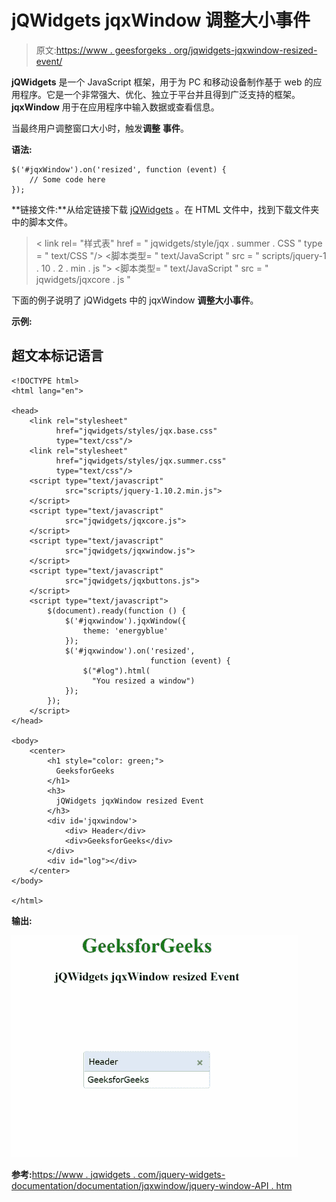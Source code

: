 # jQWidgets jqxWindow 调整大小事件

> 原文:[https://www . geesforgeks . org/jqwidgets-jqxwindow-resized-event/](https://www.geeksforgeeks.org/jqwidgets-jqxwindow-resized-event/)

**jQWidgets** 是一个 JavaScript 框架，用于为 PC 和移动设备制作基于 web 的应用程序。它是一个非常强大、优化、独立于平台并且得到广泛支持的框架。 **jqxWindow** 用于在应用程序中输入数据或查看信息。

当最终用户调整窗口大小时，触发**调整** **事件**。

**语法:**

```
$('#jqxWindow').on('resized', function (event) {
    // Some code here
});
```

**链接文件:**从给定链接下载 [jQWidgets](https://www.jqwidgets.com/download/) 。在 HTML 文件中，找到下载文件夹中的脚本文件。

> <link rel="”stylesheet”" href="”jqwidgets/styles/jqx.base.css”" type="”text/css”">
> < link rel= "样式表" href = " jqwidgets/style/jqx . summer . CSS " type = " text/CSS "/>
> <脚本类型= " text/JavaScript " src = " scripts/jquery-1 . 10 . 2 . min . js "></脚本>
> <脚本类型= " text/JavaScript " src = " jqwidgets/jqxcore . js "

下面的例子说明了 jQWidgets 中的 jqxWindow **调整大小事件**。

**示例:**

## 超文本标记语言

```
<!DOCTYPE html>
<html lang="en">

<head>
    <link rel="stylesheet" 
          href="jqwidgets/styles/jqx.base.css" 
          type="text/css"/>
    <link rel="stylesheet" 
          href="jqwidgets/styles/jqx.summer.css" 
          type="text/css"/>
    <script type="text/javascript" 
            src="scripts/jquery-1.10.2.min.js">
    </script>
    <script type="text/javascript" 
            src="jqwidgets/jqxcore.js">
    </script>
    <script type="text/javascript" 
            src="jqwidgets/jqxwindow.js">
    </script>
    <script type="text/javascript" 
            src="jqwidgets/jqxbuttons.js">
    </script>
    <script type="text/javascript">
        $(document).ready(function () {
            $('#jqxwindow').jqxWindow({
                theme: 'energyblue'
            });
            $('#jqxwindow').on('resized',
                               function (event) {
                $("#log").html(
                  "You resized a window")
            });
        });
    </script>
</head>

<body>
    <center>
        <h1 style="color: green;"> 
          GeeksforGeeks 
        </h1>
        <h3> 
          jQWidgets jqxWindow resized Event
        </h3>
        <div id='jqxwindow'>
            <div> Header</div>
            <div>GeeksforGeeks</div>
        </div>
        <div id="log"></div>
    </center>
</body>

</html>
```

**输出:**

![](img/d76597b2b4244aee195413bcfd5f84d6.png)

**参考:**[https://www . jqwidgets . com/jquery-widgets-documentation/documentation/jqxwindow/jquery-window-API . htm](https://www.jqwidgets.com/jquery-widgets-documentation/documentation/jqxwindow/jquery-window-api.htm)